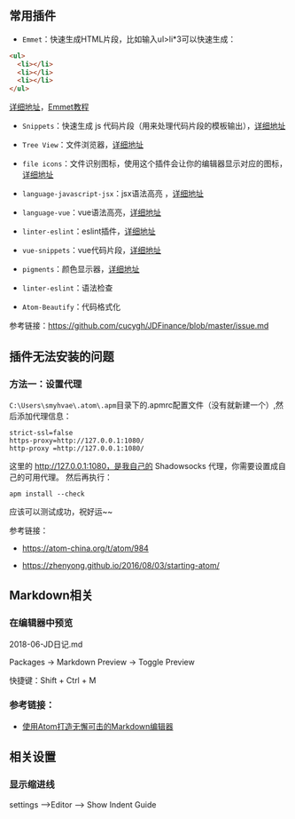 

## 常用插件


- `Emmet`：快速生成HTML片段，比如输入ul>li*3可以快速生成：

```html
<ul>
  <li></li>
  <li></li>
  <li></li>
</ul>
```

[详细地址](https://atom.io/packages/emmet)，[Emmet教程](https://docs.emmet.io/cheat-sheet/)

- `Snippets`：快速生成 js 代码片段（用来处理代码片段的模板输出），[详细地址](https://atom.io/packages/snippets)

- `Tree View`：文件浏览器，[详细地址](https://atom.io/packages/tree-view)

- `file icons`：文件识别图标，使用这个插件会让你的编辑器显示对应的图标，[详细地址](https://atom.io/packages/file-icons)

- `language-javascript-jsx`：jsx语法高亮 ，[详细地址](https://atom.io/packages/language-javascript-jsx)

- `language-vue`：vue语法高亮，[详细地址](https://atom.io/packages/language-vue)

- `linter-eslint`：eslint插件，[详细地址](https://atom.io/packages/linter-eslint)

- `vue-snippets`：vue代码片段，[详细地址](https://atom.io/packages/vue-snippets)

- `pigments`：颜色显示器，[详细地址](https://atom.io/packages/pigments)

- `linter-eslint`：语法检查

- `Atom-Beautify`：代码格式化

参考链接：<https://github.com/cucygh/JDFinance/blob/master/issue.md>

## 插件无法安装的问题

### 方法一：设置代理

`C:\Users\smyhvae\.atom\.apm`目录下的.apmrc配置文件（没有就新建一个）,然后添加代理信息：

```
strict-ssl=false
https-proxy=http://127.0.0.1:1080/
http-proxy =http://127.0.0.1:1080/
```

这里的 http://127.0.0.1:1080，是我自己的 Shadowsocks 代理，你需要设置成自己的可用代理。
然后再执行：

```
apm install --check
```

应该可以测试成功，祝好运~~

参考链接：

- <https://atom-china.org/t/atom/984>

- <https://zhenyong.github.io/2016/08/03/starting-atom/>


## Markdown相关

### 在编辑器中预览

2018-06-JD日记.md

Packages -> Markdown Preview -> Toggle Preview

快捷键：Shift + Ctrl + M



### 参考链接：

- [使用Atom打造无懈可击的Markdown编辑器](http://www.cnblogs.com/fanzhidongyzby/p/6637084.html)





## 相关设置

### 显示缩进线

settings -->Editor --> Show Indent Guide

